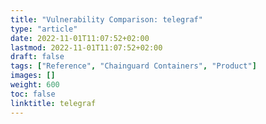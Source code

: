 ```yaml
---
title: "Vulnerability Comparison: telegraf"
type: "article"
date: 2022-11-01T11:07:52+02:00
lastmod: 2022-11-01T11:07:52+02:00
draft: false
tags: ["Reference", "Chainguard Containers", "Product"]
images: []
weight: 600
toc: false
linktitle: telegraf
---
```


